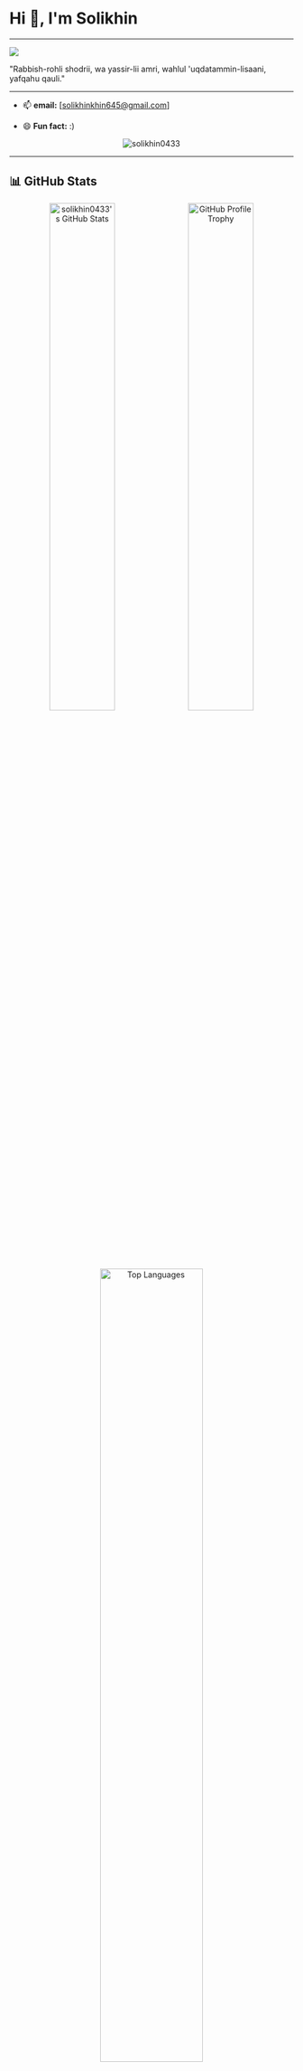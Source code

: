 # Hi 👋, I'm Solikhin
---
![](https://user-images.githubusercontent.com/74038190/225813708-98b745f2-7d22-48cf-9150-083f1b00d6c9.gif)

"Rabbish-rohli shodrii, wa yassir-lii amri, wahlul 'uqdatammin-lisaani, yafqahu qauli."

---
  
- 📫 **email:** [solikhinkhin645@gmail.com]
   
- 😄 **Fun fact:** :)
<p align="center">
  <img src="https://komarev.com/ghpvc/?username=solikhin0433&label=Profile%20views&color=0e75b6&style=flat" alt="solikhin0433" />
</p>

---

## 📊 GitHub Stats

<p align="center">
  <img 
    src="https://github-readme-stats.vercel.app/api?username=solikhin0433&theme=vue-dark&show_icons=true&hide_border=true&count_private=true" 
    alt="solikhin0433's GitHub Stats" 
    width="48%" 
  />
<img 
    src="https://github-profile-trophy.vercel.app/?username=solikhin0433&theme=vue-dark&no-frame=true" 
    alt="GitHub Profile Trophy" 
    width="48%" 
/>
</p>

<p align="center">
  <img 
    src="https://github-readme-stats.vercel.app/api/top-langs/?username=solikhin0433&theme=vue-dark&show_icons=true&hide_border=true&layout=compact" 
    alt="Top Languages" 
    width="60%" 
  />
</p>

---

## 🤝 Connect with Me

<p align="center">
  <a href="https://www.linkedin.com/in/solikhin-03b63b252/" target="_blank">
    <img src="https://img.shields.io/badge/LinkedIn-0A66C2?style=for-the-badge&logo=linkedin&logoColor=white" alt="LinkedIn" />
  </a>
  <a href="https://instagram.com/solikhin168" target="_blank">
    <img src="https://img.shields.io/badge/Instagram-E4405F?style=for-the-badge&logo=instagram&logoColor=white" alt="Instagram" />
  </a>
</p>
